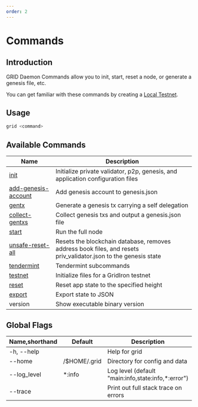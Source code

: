 ```yaml
---
order: 2
---
```


# Commands

## Introduction

GRID Daemon Commands allow you to init, start, reset a node, or generate a genesis file, etc.

You can get familiar with these commands by creating a [Local Testnet](local-testnet.md).

## Usage

```bash
grid <command>
```

## Available Commands

| Name                                                             | Description                                                                                                     |
| ---------------------------------------------------------------- | --------------------------------------------------------------------------------------------------------------- |
| [init](local-testnet.md#grid-init)                               | Initialize private validator, p2p, genesis, and application configuration files                                 |
| [add-genesis-account](local-testnet.md#grid-add-genesis-account) | Add genesis account to genesis.json                                                                             |
| [gentx](local-testnet.md#grid-gentx)                             | Generate a genesis tx carrying a self delegation                                                                |
| [collect-gentxs](local-testnet.md#grid-collect-gentxs)           | Collect genesis txs and output a genesis.json file                                                              |
| [start](local-testnet.md#grid-start)                             | Run the full node                                                                                               |
| [unsafe-reset-all](local-testnet.md#grid-unsafe-reset-all)       | Resets the blockchain database, removes address book files, and resets priv_validator.json to the genesis state |
| [tendermint](local-testnet.md#grid-tendermint)                   | Tendermint subcommands                                                                                          |
| [testnet](local-testnet.md#build-and-init)                       | Initialize files for a GridIron testnet                                                                          |
| [reset](local-testnet.md#grid-reset)                             | Reset app state to the specified height                                                                         |
| [export](export.md)                                              | Export state to JSON                                                                                            |
| version                                                          | Show executable binary version                                                                                  |

## Global Flags

| Name,shorthand | Default      | Description                                        | Required | Type   |
| -------------- | ------------ | -------------------------------------------------- | -------- | ------ |
| -h, --help     |              | Help for grid                                      |          |        |
| --home         | /$HOME/.grid | Directory for config and data                      |          | String |
| --log_level    | \*:info      | Log level (default "main:info,state:info,*:error") |          | String |
| --trace        |              | Print out full stack trace on errors               |          |        |
